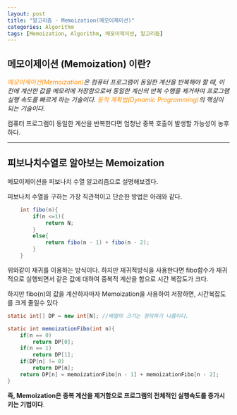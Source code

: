 ```yaml
---
layout: post
title: "알고리즘 - Memoization(메모이제이션)"
categories: Algorithm
tags: [Memoization, Algorithm, 메모이제이션, 알고리즘]
---
```


## 메모이제이션 (Memoization) 이란?

<I><span style = "color:#FF8C00">메모이제이션(Memoization)</span>은 컴퓨터 프로그램이 동일한 계산을 반복해야 할 때, 이전에 계산한 값을 메모리에 저장함으로써 동일한 계산의 반복 수행을 제거하여 프로그램 실행 속도를 빠르게 하는 기술이다. <span style = "color:#FF8C00">동적 계획법(Dynamic Programming)</span>의 핵심이 되는 기술이다.</I>

컴퓨터 프로그램이 동일한 계산을 반복한다면 엄청난 중복 호출이 발생할 가능성이 농후하다.

<hr/>

## 피보나치수열로 알아보는 Memoization

메모이제이션을 피보나치 수열 알고리즘으로 설명해보겠다.

피보나치 수열을 구하는 가장 직관적이고 단순한 방법은 아래와 같다.

```java
    int fibo(n){
        if(n <=1){
            return N;
        }
        else{
            return fibo(n - 1) + fibo(n - 2);
        }
    }
```

위와같이 재귀를 이용하는 방식이다. 하지만 재귀적방식을 사용한다면 fibo함수가 재귀적으로 실행되면서 같은 값에 대하여 중복적 계산을 함으로 시간 복잡도가 크다.

하지만 fibo(n)의 값을 계산하자마자 Memoization을 사용하여 저장하면, 시간복잡도를 크게 줄일수 있다

```java
static int[] DP = new int[N]; //배열의 크기는 정의하기 나름이다.

static int memoizationFibo(int n){
    if(n == 0)
        return DP[0];
    if(n == 1)
        return DP[1];
    if(DP[n] != 0)
        return DP[n];
    return DP[n] = memoizationFibo[n - 1] + memoizationFibo[n - 2];
}
```

<b> 즉, Memoization은 중복 계산을 제거함으로 프로그램의 전체적인 실행속도를 증가시키는 기법이다</b>.
